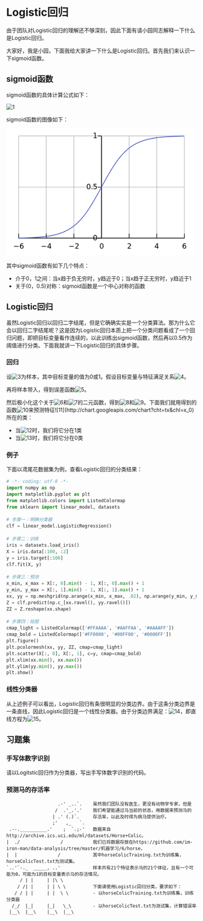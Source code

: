 # Logistic回归

由于团队对Logistic回归的理解还不够深刻，因此下面有请小园同志解释一下什么是Logistic回归。

大家好，我是小园，下面我给大家讲一下什么是Logistic回归。首先我们来认识一下sigmoid函数。

## sigmoid函数

sigmoid函数的具体计算公式如下：

![1](http://chart.googleapis.com/chart?cht=tx&chl=%5Csigma(x)%3D%5Cfrac%7B1%7D%7B1%2Be%5E%7B-x%7D%7D)

sigmoid函数的图像如下：

![2](https://github.com/im-iron-man/data-analysis/blob/master/%E6%9C%BA%E5%99%A8%E5%AD%A6%E4%B9%A0/6/image/1.png)

其中sigmoid函数有如下几个特点：

- 介于0，1之间：当x趋于负无穷时，y趋近于0；当x趋于正无穷时，y趋近于1
- 关于(0，0.5)对称：sigmoid函数是一个中心对称的函数

## Logistic回归

虽然Logistic回归以回归二字结尾，但是它确确实实是一个分类算法。那为什么它会以回归二字结尾呢？这是因为Logistic回归本质上把一个分类问题看成了一个回归问题，即把目标变量看作连续的，以此训练出sigmoid函数，然后再以0.5作为阈值进行分类。下面我就讲一下Logistic回归的具体步骤。

### 回归

设![3](http://chart.googleapis.com/chart?cht=tx&chl=(x%5E%7B(i)%7D%2Cy%5E%7B(i)%7D)_%7B1%5Cleq%20i%5Cleq%20n%7D)为样本，其中目标变量的值为0或1。假设目标变量与特征满足关系![4](http://chart.googleapis.com/chart?cht=tx&chl=f(x)%3D%5Csigma(%5Ctheta_0%2B%5Ctheta_1%20x))。

再将样本带入，得到误差函数![5](http://chart.googleapis.com/chart?cht=tx&chl=h(%5Ctheta_0%2C%5Ctheta_1)%3D%5Csum%5Climits_%7Bi%3D1%7D%5En(f(x%5E%7B(i)%7D)-y%5E%7B(i)%7D)%5E2)。

然后极小化这个关于![6](http://chart.googleapis.com/chart?cht=tx&chl=%5Ctheta_0)和![7](http://chart.googleapis.com/chart?cht=tx&chl=%5Ctheta_1)的二元函数，得到![8](http://chart.googleapis.com/chart?cht=tx&chl=%5Chat%7B%5Ctheta_0%7D)和![9](http://chart.googleapis.com/chart?cht=tx&chl=%5Chat%7B%5Ctheta_1%7D)。下面我们就用得到的函数![10](http://chart.googleapis.com/chart?cht=tx&chl=%5Chat%7Bf%7D(x)%3D%5Csigma(%5Chat%7B%5Ctheta_0%7D%2B%5Chat%7B%5Ctheta_1%7Dx))来预测特征![11](http://chart.googleapis.com/chart?cht=tx&chl=x_0)所在的类：

- 当![12](http://chart.googleapis.com/chart?cht=tx&chl=%5Chat%7Bf%7D(x_0)%3E0.5)时，我们将它分在1类
- 当![13](http://chart.googleapis.com/chart?cht=tx&chl=%5Chat%7Bf%7D(x_0)%3C0.5)时，我们将它分在0类

### 例子

下面以鸢尾花数据集为例，查看Logistic回归的分类结果：

```python
# -*- coding: utf-8 -*-
import numpy as np
import matplotlib.pyplot as plt
from matplotlib.colors import ListedColormap
from sklearn import linear_model, datasets

# 步骤一：明确分类器
clf = linear_model.LogisticRegression()

# 步骤二：训练
iris = datasets.load_iris()
X = iris.data[:100, :2]
y = iris.target[:100]
clf.fit(X, y)

# 步骤三：预测
x_min, x_max = X[:, 0].min() - 1, X[:, 0].max() + 1
y_min, y_max = X[:, 1].min() - 1, X[:, 1].max() + 1
xx, yy = np.meshgrid(np.arange(x_min, x_max, .02), np.arange(y_min, y_max, .02))
Z = clf.predict(np.c_[xx.ravel(), yy.ravel()])
ZZ = Z.reshape(xx.shape)

# 步骤四：绘图
cmap_light = ListedColormap(['#FFAAAA', '#AAFFAA', '#AAAAFF'])
cmap_bold = ListedColormap(['#FF0000', '#00FF00', '#0000FF'])
plt.figure()
plt.pcolormesh(xx, yy, ZZ, cmap=cmap_light)
plt.scatter(X[:, 0], X[:, 1], c=y, cmap=cmap_bold)
plt.xlim(xx.min(), xx.max())
plt.ylim(yy.min(), yy.max())
plt.show()
```

### 线性分类器

从上述例子可以看出，Logistic回归有条很明显的分类边界。由于这条分类边界是一条直线，因此Logistic回归是一个线性分类器。由于分类边界满足：![14](http://chart.googleapis.com/chart?cht=tx&chl=%5Chat%7Bf%7D(x)%3D0.5)，即直线方程为![15](http://chart.googleapis.com/chart?cht=tx&chl=%5Ctheta_0%2B%5Ctheta_1x%3D0)。

## 习题集

### 手写体数字识别

请以Logitstic回归作为分类器，写出手写体数字识别的代码。

### 预测马的存活率


```
                   .-' _..`.    虽然我们团队没有医生，更没有动物学专家，但是
                  /  .'_.'.'    我们希望能通过马当前的状态，用数据来预测马的
                 | .' (.)`.     存活率，以此及时得为病马提供治疗。
                 ;'   ,_   `.   
 .--.__________.'    ;  `.;-'   数据来自http://archive.ics.uci.edu/ml/datasets/Horse+Colic。
|  ./               /           我们已将数据存放在https://github.com/im-iron-man/data-analysis/tree/master/机器学习/6/horse，
|  |               /            其中horseColicTraining.txt为训练集，horseColicTest.txt为测试集。
`..'`-._  _____, ..'            样本共有21个特征表示马的21个体征，且有一个可能为0，可能为1的目标变量表示马的存活情况。
     / | |     | |\ \           
    / /| |     | | \ \          下面请使用Logistic回归分类，要求如下：
   / / | |     | |  \ \         - 以horseColicTraining.txt为训练集，训练分类器
  /_/  |_|     |_|   \_\        - 以horseColicTest.txt为测试集，计算错误率
 |__\  |__\    |__\  |__\ 
```